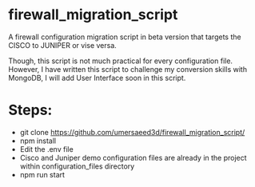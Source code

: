 # firewall_migration_script
A firewall configuration migration script in beta version that targets the CISCO to JUNIPER or vise versa.

Though, this script is not much practical for every configuration file. However, I have written this script to challenge my conversion skills with MongoDB,
I will add User Interface soon in this script.

# Steps:
- git clone https://github.com/umersaeed3d/firewall_migration_script/
- npm install
- Edit the .env file
- Cisco and Juniper demo configuration files are already in the project within configuration_files directory
- npm run start
